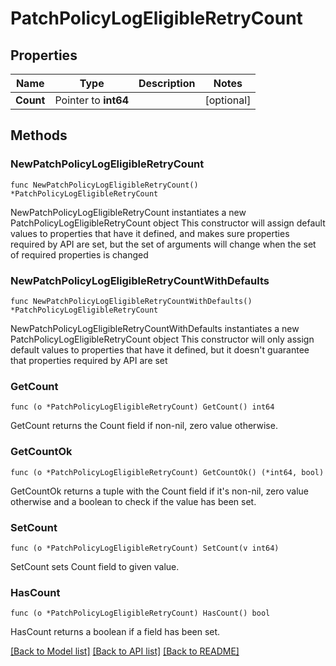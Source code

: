 # PatchPolicyLogEligibleRetryCount

## Properties

Name | Type | Description | Notes
------------ | ------------- | ------------- | -------------
**Count** | Pointer to **int64** |  | [optional] 

## Methods

### NewPatchPolicyLogEligibleRetryCount

`func NewPatchPolicyLogEligibleRetryCount() *PatchPolicyLogEligibleRetryCount`

NewPatchPolicyLogEligibleRetryCount instantiates a new PatchPolicyLogEligibleRetryCount object
This constructor will assign default values to properties that have it defined,
and makes sure properties required by API are set, but the set of arguments
will change when the set of required properties is changed

### NewPatchPolicyLogEligibleRetryCountWithDefaults

`func NewPatchPolicyLogEligibleRetryCountWithDefaults() *PatchPolicyLogEligibleRetryCount`

NewPatchPolicyLogEligibleRetryCountWithDefaults instantiates a new PatchPolicyLogEligibleRetryCount object
This constructor will only assign default values to properties that have it defined,
but it doesn't guarantee that properties required by API are set

### GetCount

`func (o *PatchPolicyLogEligibleRetryCount) GetCount() int64`

GetCount returns the Count field if non-nil, zero value otherwise.

### GetCountOk

`func (o *PatchPolicyLogEligibleRetryCount) GetCountOk() (*int64, bool)`

GetCountOk returns a tuple with the Count field if it's non-nil, zero value otherwise
and a boolean to check if the value has been set.

### SetCount

`func (o *PatchPolicyLogEligibleRetryCount) SetCount(v int64)`

SetCount sets Count field to given value.

### HasCount

`func (o *PatchPolicyLogEligibleRetryCount) HasCount() bool`

HasCount returns a boolean if a field has been set.


[[Back to Model list]](../README.md#documentation-for-models) [[Back to API list]](../README.md#documentation-for-api-endpoints) [[Back to README]](../README.md)


